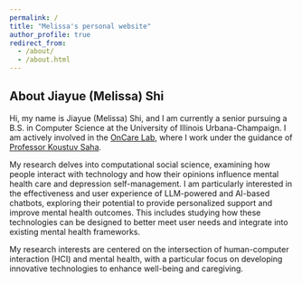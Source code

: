 ```yaml
---
permalink: /
title: "Melissa's personal website"
author_profile: true
redirect_from: 
  - /about/
  - /about.html
---
```

<div class="introduction">
  <h2>About Jiayue (Melissa) Shi</h2>
  
  <p>Hi, my name is Jiayue (Melissa) Shi, and I am currently a senior pursuing a B.S. in Computer Science at the University of Illinois Urbana-Champaign. I am actively involved in the <a href="https://oncare.cs.illinois.edu/" target="_blank">OnCare Lab</a>, where I work under the guidance of <a href="https://koustuv.com/" target="_blank">Professor Koustuv Saha</a>.</p>

  <p>My research delves into computational social science, examining how people interact with technology and how their opinions influence mental health care and depression self-management. I am particularly interested in the effectiveness and user experience of LLM-powered and AI-based chatbots, exploring their potential to provide personalized support and improve mental health outcomes. This includes studying how these technologies can be designed to better meet user needs and integrate into existing mental health frameworks.</p>

  <p>My research interests are centered on the intersection of human-computer interaction (HCI) and mental health, with a particular focus on developing innovative technologies to enhance well-being and caregiving.</p>
</div>


